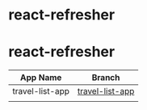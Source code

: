 # react-refresher

# react-refresher

| App Name        | Branch                                                                                          |
| --------------- | ----------------------------------------------------------------------------------------------- |
| travel-list-app | [travel-list-app](https://github.com/AnupamDatta-10825176/react-refresher/tree/travel-list-app) |
|                 |
